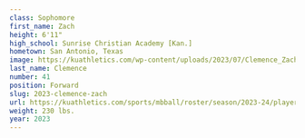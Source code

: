 ```yaml
---
class: Sophomore
first_name: Zach
height: 6'11"
high_school: Sunrise Christian Academy [Kan.]
hometown: San Antonio, Texas
image: https://kuathletics.com/wp-content/uploads/2023/07/Clemence_Zach_2023-600x400.jpg
last_name: Clemence
number: 41
position: Forward
slug: 2023-clemence-zach
url: https://kuathletics.com/sports/mbball/roster/season/2023-24/player/zach-clemence/
weight: 230 lbs.
year: 2023
---
```

